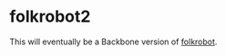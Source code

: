 folkrobot2
===============

This will eventually be a Backbone version of [folkrobot](https://github.com/matsrorbecker/folkrobot).  
